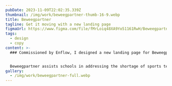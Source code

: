 ```yaml
---
pubDate: 2023-11-09T22:02:35.339Z
thumbnail: /img/work/beweegpartner-thumb-16-9.webp
title: Beweegpartner
tagline: Get it moving with a new landing page
figmaUrl: https://www.figma.com/file/fMrLoiq48XA9Yo51161RwH/Beweegpartner?type=design&node-id=3%3A5&mode=design&t=VBBFvo7lQvxsylm5-1
tags:
  - design
  - copy
content: >-
  ### Commissioned by Enflow, I designed a new landing page for Beweegpartner.


  Beweegpartner assists schools in addressing the shortage of sports teachers. [Enflow](https://www.enflow.nl) asked me to create multiple landing pages that best bring forward the vision and new branding of Beweegpartner.
gallery:
  - /img/work/beweegpartner-full.webp
---
```

